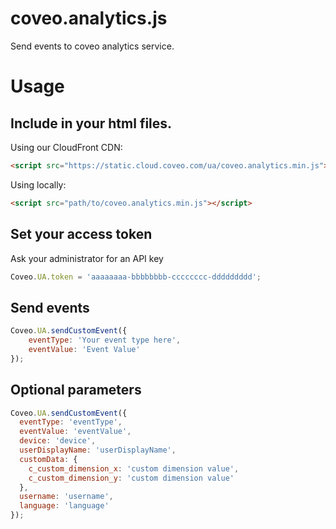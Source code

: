 # coveo.analytics.js
Send events to coveo analytics service.

# Usage
## Include in your html files.

Using our CloudFront CDN:
```html
<script src="https://static.cloud.coveo.com/ua/coveo.analytics.min.js"></script>
```

Using locally:
```html
<script src="path/to/coveo.analytics.min.js"></script>
```

## Set your access token
Ask your administrator for an API key

```js
Coveo.UA.token = 'aaaaaaaa-bbbbbbbb-cccccccc-ddddddddd';
```

## Send events
```js
Coveo.UA.sendCustomEvent({
    eventType: 'Your event type here',
    eventValue: 'Event Value'
});
```

## Optional parameters
```js
Coveo.UA.sendCustomEvent({
  eventType: 'eventType',
  eventValue: 'eventValue',
  device: 'device',
  userDisplayName: 'userDisplayName',
  customData: {
    c_custom_dimension_x: 'custom dimension value',
    c_custom_dimension_y: 'custom dimension value'
  },
  username: 'username',
  language: 'language'
});
```

